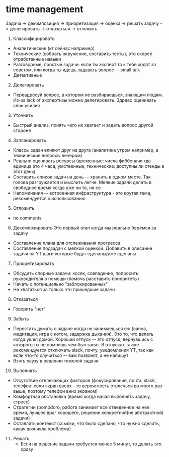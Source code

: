 # time management

Задача  -> декомпозиция
        -> приоретизация
        -> оценка
        -> решать задачу
        -> делегировать
        -> отказаться
        -> отложить


1. Классифицировать
  * Аналитические (кт сейчас например)
  * Технические (собрать окружение, составить тесты), это скорее отработанные навыки
  * Разговорные, простые задачи: если ты эксперт то к тебе ходят за советом, или когда ты идешь задавать вопрос -- small talk
  * Детективные

2. Делегировать
  * Переадресуй вопрос, в котором не разбираешься, знающим людям. Из-за lack of экспертизы можно делегировать. Здраво оценивать свои усилия

3. Уточнить
  * Быстрый анализ, понять чего не хватает и задать вопрос другой стороне

4. Запланировать
  * Классы задач влияют друг на друга (аналитика утром например, а технические вопросы вечером)
  * Реально оценивать ресурсы (временные: числа фиббоначи где единица это 4 часа, умственные, технические: доступны ли стенды в этот день)
  * Составить список задач на день -- хранить в одном месте. Так голова разгружается и мыслить легче. Мелкие задачи делать в свободное время когда уже ни то, ни се
  * Напоминания -- встроенная инфраструктура - это крутая тема, рекомендуется к использованию

5. Отложить
  * no comments

6. Декомпозировать
Это первый этап когда мы реально беремся за задачу
  * Составление плана для отслеживания прогресса
  * Составление подзадач с мелкой оценкой. Добавить в описание задачи на YT шаги которые будут сделаны/уже сделаны

7. Приоретизировать
  * Обсудить спорные задачи: косяк, совпадение, попросить руководителя о помощи (помочь расставить приоритеты)
  * Начать с потенциально "заблокированных"
  * Не хвататься за только что пришедшие задачи

8. Отказаться
  * Говорить "нет"

9. Забыть
  * Перестать думать о задаче когда не занимаешься ею (ванна, медитация, игра с котом, задержка дыхания). Это то, что делать когда ушел домой. Хороший отпуск -- это отпуск, вернувшись с которого ты не помнишь чем был занят. В отпусках также рекомендуется отключать slack, почту, уведомления YT, так как если что-то случиться -- вам позвонят, а не напишут
  * Взять паузу в решении тяжелой задачи

10. Выполнять
  * Отсутствие отвлекающих факторов (фокусирование, почта, slack, телефон: если экран вверх - то вероятность отвлечься во много раз выше, поэтому телефон вниз экраном)
  * Комфортная обстановка (время когда начал выполнять задачу, стресс)
  * Стратегии (pomodoro, работа занимает все отведенное на нее время, лучшее враг хорошего, решение конкретной(не абстрактной) задачи)
  * Оставлять контекст (ссылки, что было сделано, что нужно сделать, какая возникла проблема)

11. Решать
    * Если на решение задачи требуется менее 5 минут, то делать это сразу
